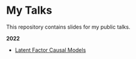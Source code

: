 # My Talks

This repository contains slides for my public talks.

**2022**
- [Latent Factor Causal Models](2022/ims-latent-factor-causal-models.pdf)
